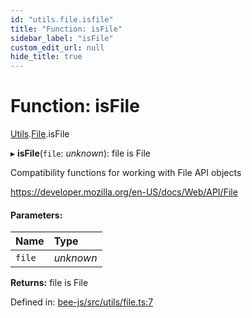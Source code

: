 ```yaml
---
id: "utils.file.isfile"
title: "Function: isFile"
sidebar_label: "isFile"
custom_edit_url: null
hide_title: true
---
```


# Function: isFile

[Utils](../modules/utils.md).[File](../modules/utils.file.md).isFile

▸ **isFile**(`file`: *unknown*): file is File

Compatibility functions for working with File API objects

https://developer.mozilla.org/en-US/docs/Web/API/File

#### Parameters:

Name | Type |
:------ | :------ |
`file` | *unknown* |

**Returns:** file is File

Defined in: [bee-js/src/utils/file.ts:7](https://github.com/ethersphere/bee-js/blob/8087a81/src/utils/file.ts#L7)
